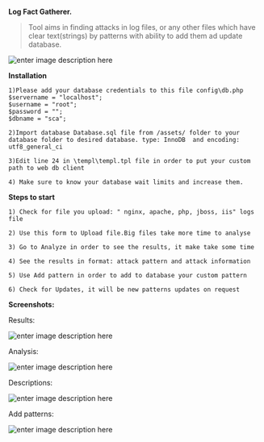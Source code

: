 **Log Fact Gatherer.**

> Tool aims in finding attacks in log files, or any other files which
> have clear text(strings) by patterns with ability to add them ad
> update database.

![enter image description here](https://github.com/vulnz/facts/blob/master/img/logo.png?raw=true)

**Installation**


    1)Please add your database credentials to this file config\db.php 
    $servername = "localhost";
    $username = "root";
    $password = "";
    $dbname = "sca"; 
    
    2)Import database Database.sql file from /assets/ folder to your database folder to desired database. type: InnoDB	and encoding: utf8_general_ci 
    
    3)Edit line 24 in \templ\templ.tpl file in order to put your custom path to web db client 
    
    4) Make sure to know your database wait limits and increase them. 

**Steps to start**

    1) Check for file you upload: " nginx, apache, php, jboss, iis" logs file
    
    2) Use this form to Upload file.Big files take more time to analyse 
    
    3) Go to Analyze in order to see the results, it make take some time 
    
    4) See the results in format: attack pattern and attack information 
    
    5) Use Add pattern in order to add to database your custom pattern
    
    6) Check for Updates, it will be new patterns updates on request

**Screenshots:**

Results:

![enter image description here](https://github.com/vulnz/facts/blob/master/screenshot/screenshot_1.png?raw=true)



Analysis:


![enter image description here](https://github.com/vulnz/facts/blob/master/screenshot/screenshot_2.PNG?raw=true)

Descriptions:

![enter image description here](https://github.com/vulnz/facts/blob/master/screenshot/screenshot_3.PNG?raw=true)

Add patterns:

![enter image description here](https://github.com/vulnz/facts/blob/master/screenshot/screenshot_4.PNG?raw=true)
